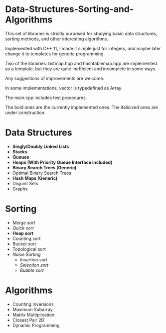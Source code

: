 # Data-Structures-Sorting-and-Algorithms
This set of libraries is strictly purposed for studying basic data structures, sorting methods, and other interesting algorithms.

Implemented with C++ 11, I made it simple just for integers, and maybe later change it to templates for generic programming.

Two of the librairies: bstmap.hpp and hashtablemap.hpp are implemented as a template, but they are quite inefficient and incomplete in some ways.

Any suggestions of improvements are welcome.

In some implementations, vector<int> is typedefined as Array.

The main.cpp includes test procedures.

The bold ones are the currently implemented ones.
The italicized ones are under construction.

# Data Structures
 - **Singly/Doubly Linked Lists**
 - **Stacks**
 - **Queues**
 - **Heaps (With Priority Queue Interface included)**
 - **Binary Search Trees (Generic)**
 - Optimal Binary Search Trees
 - **Hash Maps (Generic)**
 - Disjoint Sets
 - Graphs

# Sorting
- *Merge sort*
- *Quick sort*
- **Heap sort**
- Counting sort
- Bucket sort
- Topological sort
- *Naive Sorting*
  - *Insertion sort*
  - *Selection sort*
  - *Bubble sort*

# Algorithms
 - Counting Inversions
 - Maximum Subarray
 - Matrix Multiplication
 - Closest Pair 2D
 - Dynamic Programming

